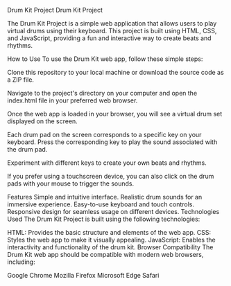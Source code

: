 Drum Kit Project
Drum Kit Project

The Drum Kit Project is a simple web application that allows users to play virtual drums using their keyboard. This project is built using HTML, CSS, and JavaScript, providing a fun and interactive way to create beats and rhythms.

How to Use
To use the Drum Kit web app, follow these simple steps:

Clone this repository to your local machine or download the source code as a ZIP file.

Navigate to the project's directory on your computer and open the index.html file in your preferred web browser.

Once the web app is loaded in your browser, you will see a virtual drum set displayed on the screen.

Each drum pad on the screen corresponds to a specific key on your keyboard. Press the corresponding key to play the sound associated with the drum pad.

Experiment with different keys to create your own beats and rhythms.

If you prefer using a touchscreen device, you can also click on the drum pads with your mouse to trigger the sounds.

Features
Simple and intuitive interface.
Realistic drum sounds for an immersive experience.
Easy-to-use keyboard and touch controls.
Responsive design for seamless usage on different devices.
Technologies Used
The Drum Kit Project is built using the following technologies:

HTML: Provides the basic structure and elements of the web app.
CSS: Styles the web app to make it visually appealing.
JavaScript: Enables the interactivity and functionality of the drum kit.
Browser Compatibility
The Drum Kit web app should be compatible with modern web browsers, including:

Google Chrome
Mozilla Firefox
Microsoft Edge
Safari
